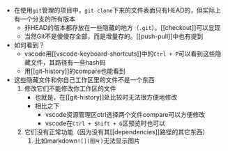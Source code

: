 - 在使用`git`管理的项目中，`git clone`下来的文件表面只有HEAD的，但实际上有一个分支的所有版本
  - 非HEAD的版本都存放在一些隐藏的地方（`.git`）。[[checkout]]可以显现
  - 当然Git不是傻傻存全部，而是增量存的。[[push-pull]]中也有提到
- 如何看到？
  - vscode用[[vscode-keyboard-shortcuts]]中的`Ctrl + P`可以看到这些隐藏文件，其路径有一些hash码
  - 用[[git-history]]的compare也能看到
- 这些隐藏文件和你自己工作区里的文件不是一个东西
  1. 修改它们不能修改你工作区的文件
     - 也就是，在[[git-history]]处比较时无法很方便地修改
     - 相比之下
       - vscode资源管理区ctrl选择两个文件compare可以方便修改
       - vscode在`Ctrl + Shift + G`区预览时也可以
  2. 它们没有正常功能（因为没有其[[dependencies]]路径的其它东西）
     1. 比如markdown`![](图片)`无法显示图片